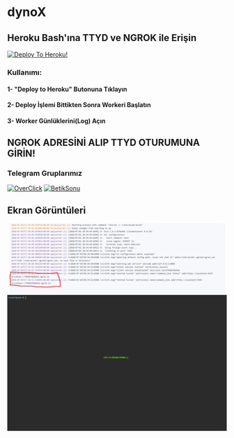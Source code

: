# dynoX
## Heroku Bash'ına TTYD ve NGROK ile Erişin
[![Deploy To Heroku!](https://www.herokucdn.com/deploy/button.svg)](https://heroku.com/deploy?template=https://github.com/bsglinux16/dynoX)
### Kullanımı:
#### 1- "Deploy to Heroku" Butonuna Tıklayın
#### 2- Deploy İşlemi Bittikten Sonra Workeri Başlatın
#### 3- Worker Günlüklerini(Log) Açın

## NGROK ADRESİNİ ALIP TTYD OTURUMUNA GİRİN!
### Telegram Gruplarımız
[![OverClick](https://cdn4.telesco.pe/file/oJRaD7OJpOgZdw1k1IJ-3yzOup_3hp8-zfPFwCICVA4IsdJvqBoqmmwHj3VL-U1fOWL-J-EMktNACQTiojeB6XYjS_up9KDVEbKnb9iYDnmh-79KKV6G2h3Rt1DQYa3FdRbDzMOPQo_nIr2kcndEIrwOdVvZofiUM4itfNyNLDtCqZptYXg9GA_tj2dFdd5fq_e4Hxr7zeNdwjQMgcobjFyjxK0eNLnv_4tb-lBrPPczCuU-auo6zdcv_i6DGZAHaImCEEFBt1kyj7bfIqVvRH5qsjkCIXFPOgI_Gts4VXACCxUQLJgxn-qy0J1rqpiFHQMhJ4d02ixL5vNVi31qWg.jpg)](https://t.me/overclickofficial)
[![BetikSonu](https://cdn4.telesco.pe/file/kLiV0T_tw4ZLfxJePr0DH36vVygo8IJAY8DDkdot8N0ki2jFIjczFg-NpiOh4SsLnu79o87SLwjO4TCl3gr57v8uvQLGj6KvxFQpzTRxT7-Anw6QY7VaZEtPTdE7TcERzXVshnMbij2_58SbXNmTzLT-RJq_8WJUxCceEwL9bSCLVEDoxQt-6lohmBkp72Yk3j-mO9tr-4vthvUZsqB6V0LY2X-A4gRbmC7tlWwz594fUvtIltCwXRopE1P77EeX3DcfEWrFcYRd9Pbquf-5cSQzwXz53Xw4cikPxT2_LJlAMwoUrHlKc3wCE_oiCds8kCcAP7r5BuDcAk8LdjlBOA.jpg)](https://t.me/betiksonu)

## Ekran Görüntüleri

![SS1](screenshot.png)
![SS2](screenshot2.png)
